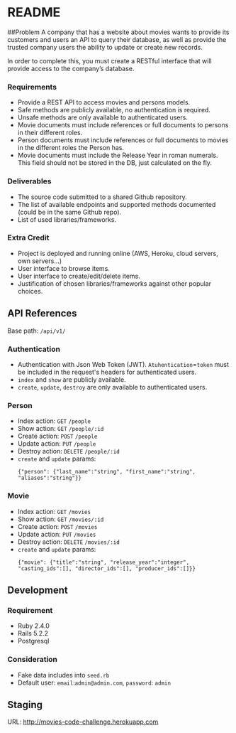 # README

##Problem
A company that has a website about movies wants to provide its customers and users an API to query their database, as well as provide the trusted company users the ability to update or create new records.

In order to complete this, you must create a RESTful interface that will provide access to the company’s database.

### Requirements
* Provide a REST API to access movies and persons models.
* Safe methods are publicly available, no authentication is required.
* Unsafe methods are only available to authenticated users.
* Movie documents must include references or full documents to persons in their different roles.
* Person documents must include references or full documents to movies in the different roles the Person has.
* Movie documents must include the Release Year in roman numerals. This field should not be stored in the DB, just calculated on the fly.

### Deliverables
* The source code submitted to a shared Github repository.
* The list of available endpoints and supported methods documented (could be in the same Github repo).
* List of used libraries/frameworks.

### Extra Credit
* Project is deployed and running online (AWS, Heroku, cloud servers, own servers…)
* User interface to browse items.
* User interface to create/edit/delete items.
* Justification of chosen libraries/frameworks against other popular choices.

## API References

Base path: `/api/v1/`

### Authentication

* Authentication with Json Web Token (JWT). `Atuhentication`=`token` must be included in the request's headers for authenticated users.
* `index` and `show` are publicly available.
* `create`, `update`, `destroy` are only available to authenticated users.

### Person

* Index action: `GET` `/people`
* Show action: `GET` `/people/:id`
* Create action: `POST` `/people`
* Update action: `PUT` `/people`
* Destroy action: `DELETE` `/people/:id`
* `create` and `update` params:
  ```
  {"person": {"last_name":"string", "first_name":"string", "aliases":"string"}}
  ```


### Movie

* Index action: `GET` `/movies`
* Show action: `GET` `/movies/:id`
* Create action: `POST` `/movies`
* Update action: `PUT` `/movies`
* Destroy action: `DELETE` `/movies/:id`
* `create` and `update` params:
  ```
  {"movie": {"title":"string", "release_year":"integer", "casting_ids":[], "director_ids":[], "producer_ids":[]}}
  ```

## Development

### Requirement
* Ruby 2.4.0 
* Rails 5.2.2 
* Postgresql 

### Consideration
* Fake data includes into `seed.rb`
* Default user: `email`:`admin@admin.com`, `password`: `admin`

## Staging

URL: <http://movies-code-challenge.herokuapp.com>


